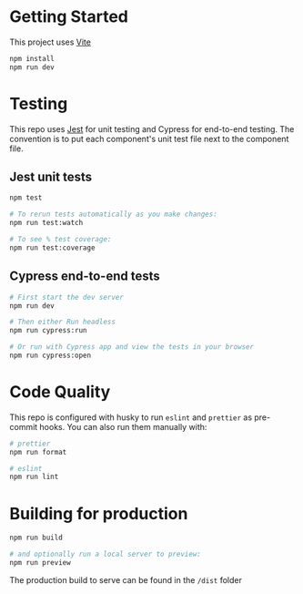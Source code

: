 # Getting Started

This project uses [Vite](https://vitejs.dev/)

```bash
npm install
npm run dev
```

# Testing

This repo uses [Jest](https://jestjs.io/) for unit testing and Cypress for end-to-end testing. The convention is to put each component's unit test file next to the component file.

## Jest unit tests

```bash
npm test

# To rerun tests automatically as you make changes:
npm run test:watch

# To see % test coverage:
npm run test:coverage
```

## Cypress end-to-end tests

```bash
# First start the dev server
npm run dev

# Then either Run headless
npm run cypress:run

# Or run with Cypress app and view the tests in your browser
npm run cypress:open
```

# Code Quality

This repo is configured with husky to run `eslint` and `prettier` as pre-commit hooks.
You can also run them manually with:

```bash
# prettier
npm run format

# eslint
npm run lint
```

# Building for production

```bash
npm run build

# and optionally run a local server to preview:
npm run preview
```

The production build to serve can be found in the `/dist` folder
